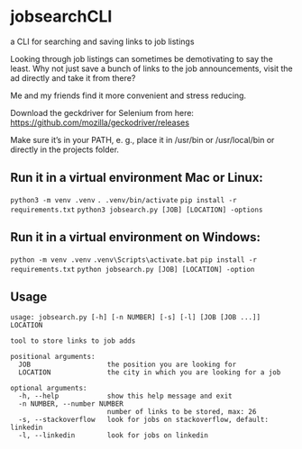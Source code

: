 # jobsearchCLI
a CLI for searching and saving links to job listings

Looking through job listings can sometimes be demotivating to say the least.
Why not just save a bunch of links to the job announcements, visit the ad directly and take it from there?

Me and my friends find it more convenient and stress reducing.

Download the geckdriver for Selenium from here:
https://github.com/mozilla/geckodriver/releases

Make sure it’s in your PATH, e. g., place it in /usr/bin or /usr/local/bin or directly
in the projects folder.

## Run it in a virtual environment Mac or Linux:

`python3 -m venv .venv`
`. .venv/bin/activate`
`pip install -r requirements.txt`
`python3 jobsearch.py [JOB] [LOCATION] -options`

## Run it in a virtual environment on Windows:

`python -m venv .venv`
`.venv\Scripts\activate.bat`
`pip install -r requirements.txt`
`python jobsearch.py [JOB] [LOCATION] -option`

## Usage
```
usage: jobsearch.py [-h] [-n NUMBER] [-s] [-l] [JOB [JOB ...]] LOCATION

tool to store links to job adds

positional arguments:
  JOB                   the position you are looking for
  LOCATION              the city in which you are looking for a job

optional arguments:
  -h, --help            show this help message and exit
  -n NUMBER, --number NUMBER
                        number of links to be stored, max: 26
  -s, --stackoverflow   look for jobs on stackoverflow, default: linkedin
  -l, --linkedin        look for jobs on linkedin
```


